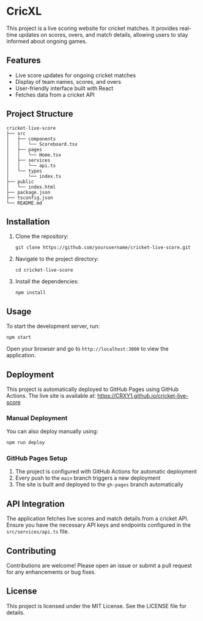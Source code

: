 # CricXL

This project is a live scoring website for cricket matches. It provides real-time updates on scores, overs, and match details, allowing users to stay informed about ongoing games.

## Features

- Live score updates for ongoing cricket matches
- Display of team names, scores, and overs
- User-friendly interface built with React
- Fetches data from a cricket API

## Project Structure

```
cricket-live-score
├── src
│   ├── components
│   │   └── Scoreboard.tsx
│   ├── pages
│   │   └── Home.tsx
│   ├── services
│   │   └── api.ts
│   └── types
│       └── index.ts
├── public
│   └── index.html
├── package.json
├── tsconfig.json
└── README.md
```

## Installation

1. Clone the repository:
   ```
   git clone https://github.com/yourusername/cricket-live-score.git
   ```
2. Navigate to the project directory:
   ```
   cd cricket-live-score
   ```
3. Install the dependencies:
   ```
   npm install
   ```

## Usage

To start the development server, run:
```
npm start
```

Open your browser and go to `http://localhost:3000` to view the application.

## Deployment

This project is automatically deployed to GitHub Pages using GitHub Actions. The live site is available at: https://CRXY1.github.io/cricket-live-score

### Manual Deployment

You can also deploy manually using:
```bash
npm run deploy
```

### GitHub Pages Setup

1. The project is configured with GitHub Actions for automatic deployment
2. Every push to the `main` branch triggers a new deployment
3. The site is built and deployed to the `gh-pages` branch automatically

## API Integration

The application fetches live scores and match details from a cricket API. Ensure you have the necessary API keys and endpoints configured in the `src/services/api.ts` file.

## Contributing

Contributions are welcome! Please open an issue or submit a pull request for any enhancements or bug fixes.

## License

This project is licensed under the MIT License. See the LICENSE file for details.